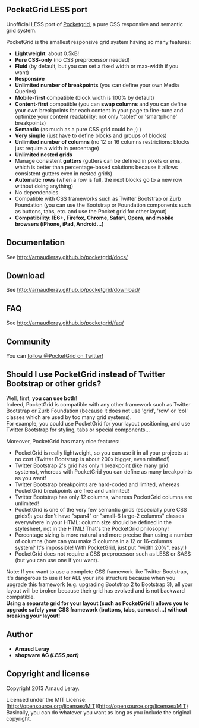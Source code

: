 ## PocketGrid LESS port
Unofficial LESS port of [Pocketgrid](http://arnaudleray.github.io/pocketgrid/), a pure CSS responsive and semantic grid system.

PocketGrid is the smallest responsive grid system having so many features:
- **Lightweight**: about 0.5kB!
- **Pure CSS-only** (no CSS preprocessor needed)
- **Fluid** (by default, but you can set a fixed width or max-width if you want)
- **Responsive**
- **Unlimited number of breakpoints** (you can define your own Media Queries)
- **Mobile-first** compatible (block width is 100% by default)
- **Content-first** compatible (you can **swap columns** and you can define your own breakpoints for each content in your page to fine-tune and optimize your content readability: not only 'tablet' or 'smartphone' breakpoints)
- **Semantic** (as much as a pure CSS grid could be ;) )
- **Very simple** (just have to define blocks and groups of blocks)
- **Unlimited number of columns** (no 12 or 16 columns restrictions: blocks just require a width in percentage)
- **Unlimited nested grids**
- Manage consistent **gutters** (gutters can be defined in pixels or ems, which is better than percentage-based solutions because it allows consistent gutters even in nested grids)
- **Automatic rows** (when a row is full, the next blocks go to a new row without doing anything)
- No dependencies
- Compatible with CSS frameworks such as Twitter Bootstrap or Zurb Foundation (you can use the Bootstrap or Foundation components such as buttons, tabs, etc. and use the Pocket grid for other layout)
- **Compatibility**: **IE6+, Firefox, Chrome, Safari, Opera, and mobile browsers (iPhone, iPad, Android...)**

## Documentation
See http://arnaudleray.github.io/pocketgrid/docs/

## Download
See http://arnaudleray.github.io/pocketgrid/download/

## FAQ
See http://arnaudleray.github.io/pocketgrid/faq/

## Community
You can <a href="http://twitter.com/pocketgrid">follow @PocketGrid on Twitter!</a>

## Should I use PocketGrid instead of Twitter Bootstrap or other grids?
Well, first, **you can use both**!  
Indeed, PocketGrid is compatible with any other framework such as Twitter Bootstrap or Zurb Foundation (because it does not use 'grid', 'row' or 'col' classes which are used by too many grid systems).  
For example, you could use PocketGrid for your layout positioning, and use Twitter Bootstrap for styling, tabs or special components...  

Moreover, PocketGrid has many nice features:  
- PocketGrid is really lightweight, so you can use it in all your projects at no cost (Twitter Bootstrap is about 200x bigger, even minified!)
- Twitter Bootstrap 2's grid has only 1 breakpoint (like many grid systems), whereas with PocketGrid you can define as many breakpoints as you want!
- Twitter Bootstrap breakpoints are hard-coded and limited, whereas PocketGrid breakpoints are free and unlimited!
- Twitter Bootstrap has only 12 columns, whereas PocketGrid columns are unlimited!
- PocketGrid is one of the very few semantic grids (especially pure CSS grids!): you don't have "span4" or "small-6 large-2 columns" classes everywhere in your HTML: column size should be defined in the stylesheet, not in the HTML! That's the PocketGrid philosophy!
- Percentage sizing is more natural and more precise than using a number of columns
(how can you make 5 columns in a 12 or 16-columns system? It's impossible! With PocketGrid, just put "width:20%", easy!)
- PocketGrid does not require a CSS preprocessor such as LESS or SASS (but you can use one if you want).

Note: If you want to use a complete CSS framework like Twitter Bootstrap, it's dangerous to use it for ALL your site structure because when you upgrade this framework (e.g. upgrading Bootstrap 2 to Bootstrap 3), all your layout will be broken because their grid has evolved and is not backward compatible.  
**Using a separate grid for your layout (such as PocketGrid!) allows you to upgrade safely your CSS framework (buttons, tabs, carousel...) without breaking your layout!**


## Author

* **Arnaud Leray**
* **shopware AG *(LESS port)***

## Copyright and license

Copyright 2013 Arnaud Leray.

Licensed under the MIT License:  
[http://opensource.org/licenses/MIT](http://opensource.org/licenses/MIT)  
Basically, you can do whatever you want as long as you include the original copyright.